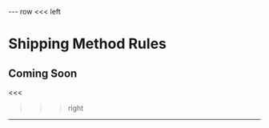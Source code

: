 --- row
<<< left
# Shipping Method Rules
## Coming Soon
<<<

>>> right
<!-- include(../api-ref-snippet.md) -->
>>>
---

<!-- include(../support.md) -->
